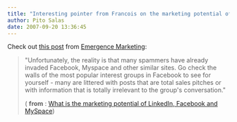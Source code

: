 ```yaml
---
title: "Interesting pointer from Francois on the marketing potential of Facebook et al"
author: Pito Salas
date: 2007-09-20 13:36:45
---
```



Check out [this
post](<http://feeds.feedburner.com/~r/EmergenceMarketing/~3/159010618/what_is_the_marketing_pot.php>)
from [Emergence Marketing](<http://www.emergencemarketing.com/>):

> "Unfortunately, the reality is that many spammers have already invaded
> Facebook, Myspace and other similar sites. Go check the walls of the most
> popular interest groups in Facebook to see for yourself - many are littered
> with posts that are total sales pitches or with information that is totally
> irrelevant to the group's conversation."
>
> ( **from** : [What is the marketing potential of LinkedIn, Facebook and
> MySpace](<http://feeds.feedburner.com/~r/EmergenceMarketing/~3/159010618/what_is_the_marketing_pot.php>))


